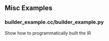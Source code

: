 ## Misc Examples

### builder_example.cc/builder_example.py

Show how to programmatically built the IR
